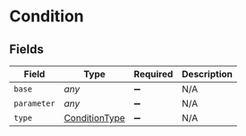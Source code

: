 # Condition


## Fields

| Field                                                 | Type                                                  | Required                                              | Description                                           |
| ----------------------------------------------------- | ----------------------------------------------------- | ----------------------------------------------------- | ----------------------------------------------------- |
| `base`                                                | *any*                                                 | :heavy_minus_sign:                                    | N/A                                                   |
| `parameter`                                           | *any*                                                 | :heavy_minus_sign:                                    | N/A                                                   |
| `type`                                                | [ConditionType](../../models/shared/conditiontype.md) | :heavy_minus_sign:                                    | N/A                                                   |